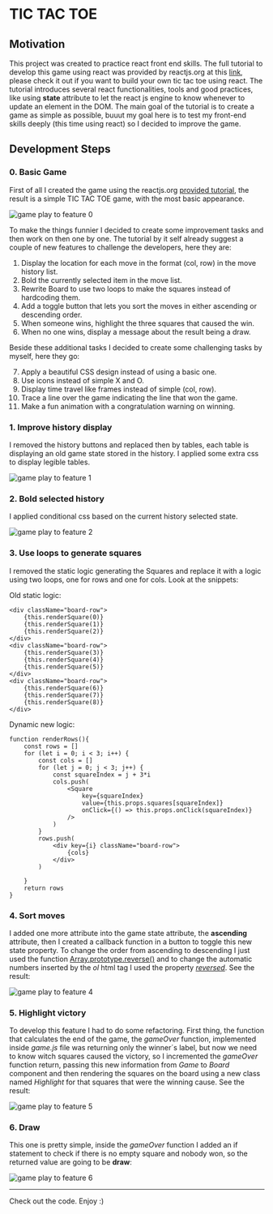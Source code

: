# TIC TAC TOE

## Motivation

This project was created to practice react front end skills. The full tutorial to develop this game using react was provided by reactjs.org at this [link](https://legacy.reactjs.org/tutorial/tutorial.html), please check it out if you want to build your own tic tac toe using react. The tutorial introduces several react functionalities, tools and good practices, like using **state** attribute to let the react js engine to know whenever to update an element in the DOM. The main goal of the tutorial is to create a game as simple as possible, buuut my goal here is to test my front-end skills deeply (this time using react) so I decided to improve the game.

## Development Steps

### 0. Basic Game

First of all I created the game using the reactjs.org [provided tutorial](ttps://legacy.reactjs.org/tutorial/tutorial.html), the result is a simple TIC TAC TOE game, with the most basic appearance.

![game play to feature 0](./README_data/game_play_0.gif/)

To make the things funnier I decided to create some improvement tasks and then work on then one by one. The tutorial by it self already suggest a couple of new features to challenge the developers, here they are:

1. Display the location for each move in the format (col, row) in the move history list.
2. Bold the currently selected item in the move list.
3. Rewrite Board to use two loops to make the squares instead of hardcoding them.
4. Add a toggle button that lets you sort the moves in either ascending or descending order.
5. When someone wins, highlight the three squares that caused the win.
6. When no one wins, display a message about the result being a draw.

Beside these additional tasks I decided to create some challenging tasks by myself, here they go:

7. Apply a beautiful CSS design instead of using a basic one.
8. Use icons instead of simple X and O.
9. Display time travel like frames instead of simple (col, row).
10. Trace a line over the game indicating the line that won the game.
11. Make a fun animation with a congratulation warning on winning.

### 1. Improve history display

I removed the history buttons and replaced then by tables, each table is displaying an old game state stored in the history. I applied some extra css to display legible tables.

![game play to feature 1](./README_data/game_play_1.gif)

### 2. Bold selected history

I applied conditional css based on the current history selected state.

![game play to feature 2](./README_data/game_play_2.gif)

### 3. Use loops to generate squares

I removed the static logic generating the Squares and replace it with a logic using two loops, one for rows and one for cols. Look at the snippets:

Old static logic:

```
<div className="board-row">
    {this.renderSquare(0)}
    {this.renderSquare(1)}
    {this.renderSquare(2)}
</div>
<div className="board-row">
    {this.renderSquare(3)}
    {this.renderSquare(4)}
    {this.renderSquare(5)}
</div>
<div className="board-row">
    {this.renderSquare(6)}
    {this.renderSquare(7)}
    {this.renderSquare(8)}
</div>
```

Dynamic new logic:

```
function renderRows(){
    const rows = []
    for (let i = 0; i < 3; i++) {
        const cols = []
        for (let j = 0; j < 3; j++) {
            const squareIndex = j + 3*i
            cols.push(
                <Square
                    key={squareIndex}
                    value={this.props.squares[squareIndex]}
                    onClick={() => this.props.onClick(squareIndex)}
                />
            )
        }
        rows.push(
            <div key={i} className="board-row">
                {cols}
            </div>
        )
        
    }
    return rows
}
```

### 4. Sort moves

I added one more attribute into the game state attribute, the **ascending** attribute, then I created a callback function in a button to toggle this new state property. To change the order from ascending to descending I just used the function [Array.prototype.reverse()](https://developer.mozilla.org/en-US/docs/Web/JavaScript/Reference/Global_Objects/Array/reverse) and to change the automatic numbers inserted by the *ol* html tag I used the property [*reversed*](https://www.w3schools.com/tags/att_ol_reversed.asp). See the result:

![game play to feature 4](./README_data/game_play_4.gif)

### 5. Highlight victory

To develop this feature I had to do some refactoring. First thing, the function that calculates the end of the game, the *gameOver* function, implemented inside *game.js* file was returning only the winner´s label, but now we need to know witch squares caused the victory, so I incremented the *gameOver* function return, passing this new information from *Game* to *Board* component and then rendering the squares on the board using a new class named *Highlight* for that squares that were the winning cause. See the result:

![game play to feature 5](./README_data/game_play_5.gif)

### 6. Draw

This one is pretty simple, inside the *gameOver* function I added an if statement to check if there is no empty square and nobody won, so the returned value are going to be **draw**:

![game play to feature 6](./README_data/game_play_6.gif)

----------------------

Check out the code.
Enjoy :)
